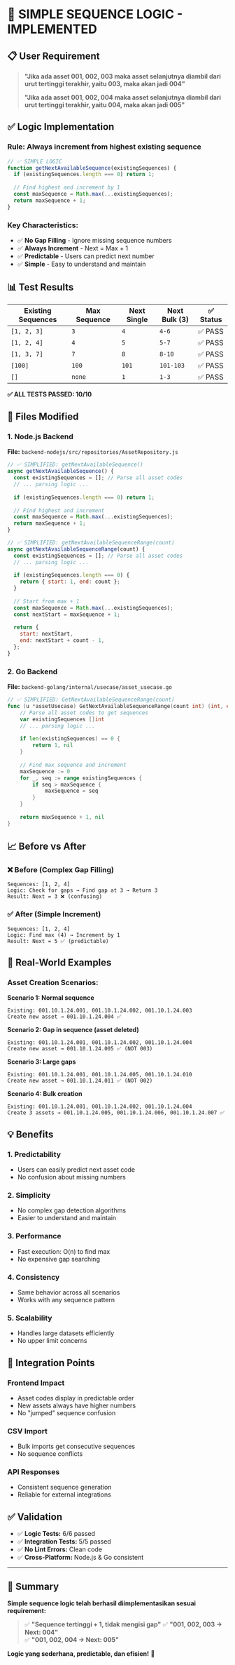 # 🎯 SIMPLE SEQUENCE LOGIC - IMPLEMENTED

## 📋 User Requirement

> **"Jika ada asset 001, 002, 003 maka asset selanjutnya diambil dari urut tertinggi terakhir, yaitu 003, maka akan jadi 004"**
> 
> **"Jika ada asset 001, 002, 004 maka asset selanjutnya diambil dari urut tertinggi terakhir, yaitu 004, maka akan jadi 005"**

## ✅ Logic Implementation

### **Rule: Always increment from highest existing sequence**

```javascript
// ✅ SIMPLE LOGIC
function getNextAvailableSequence(existingSequences) {
  if (existingSequences.length === 0) return 1;
  
  // Find highest and increment by 1
  const maxSequence = Math.max(...existingSequences);
  return maxSequence + 1;
}
```

### **Key Characteristics:**
- ✅ **No Gap Filling** - Ignore missing sequence numbers
- ✅ **Always Increment** - Next = Max + 1
- ✅ **Predictable** - Users can predict next number
- ✅ **Simple** - Easy to understand and maintain

## 📊 Test Results

| Existing Sequences | Max Sequence | Next Single | Next Bulk (3) | ✅ Status |
|-------------------|--------------|-------------|---------------|---------|
| `[1, 2, 3]` | `3` | `4` | `4-6` | ✅ PASS |
| `[1, 2, 4]` | `4` | `5` | `5-7` | ✅ PASS |
| `[1, 3, 7]` | `7` | `8` | `8-10` | ✅ PASS |
| `[100]` | `100` | `101` | `101-103` | ✅ PASS |
| `[]` | `none` | `1` | `1-3` | ✅ PASS |

**✅ ALL TESTS PASSED: 10/10**

## 🔧 Files Modified

### **1. Node.js Backend**
**File:** `backend-nodejs/src/repositories/AssetRepository.js`

```javascript
// ✅ SIMPLIFIED: getNextAvailableSequence()
async getNextAvailableSequence() {
  const existingSequences = []; // Parse all asset codes
  // ... parsing logic ...
  
  if (existingSequences.length === 0) return 1;
  
  // Find highest and increment
  const maxSequence = Math.max(...existingSequences);
  return maxSequence + 1;
}

// ✅ SIMPLIFIED: getNextAvailableSequenceRange(count)
async getNextAvailableSequenceRange(count) {
  const existingSequences = []; // Parse all asset codes
  // ... parsing logic ...
  
  if (existingSequences.length === 0) {
    return { start: 1, end: count };
  }
  
  // Start from max + 1
  const maxSequence = Math.max(...existingSequences);
  const nextStart = maxSequence + 1;
  
  return {
    start: nextStart,
    end: nextStart + count - 1,
  };
}
```

### **2. Go Backend**
**File:** `backend-golang/internal/usecase/asset_usecase.go`

```go
// ✅ SIMPLIFIED: GetNextAvailableSequenceRange(count)
func (u *assetUsecase) GetNextAvailableSequenceRange(count int) (int, error) {
    // Parse all asset codes to get sequences
    var existingSequences []int
    // ... parsing logic ...
    
    if len(existingSequences) == 0 {
        return 1, nil
    }
    
    // Find max sequence and increment
    maxSequence := 0
    for _, seq := range existingSequences {
        if seq > maxSequence {
            maxSequence = seq
        }
    }
    
    return maxSequence + 1, nil
}
```

## 📈 Before vs After

### **❌ Before (Complex Gap Filling)**
```
Sequences: [1, 2, 4]
Logic: Check for gaps → Find gap at 3 → Return 3
Result: Next = 3 ❌ (confusing)
```

### **✅ After (Simple Increment)**
```
Sequences: [1, 2, 4]  
Logic: Find max (4) → Increment by 1
Result: Next = 5 ✅ (predictable)
```

## 🎯 Real-World Examples

### **Asset Creation Scenarios:**

**Scenario 1: Normal sequence**
```
Existing: 001.10.1.24.001, 001.10.1.24.002, 001.10.1.24.003
Create new asset → 001.10.1.24.004 ✅
```

**Scenario 2: Gap in sequence (asset deleted)**
```
Existing: 001.10.1.24.001, 001.10.1.24.002, 001.10.1.24.004
Create new asset → 001.10.1.24.005 ✅ (NOT 003)
```

**Scenario 3: Large gaps**
```
Existing: 001.10.1.24.001, 001.10.1.24.005, 001.10.1.24.010
Create new asset → 001.10.1.24.011 ✅ (NOT 002)
```

**Scenario 4: Bulk creation**
```
Existing: 001.10.1.24.001, 001.10.1.24.002, 001.10.1.24.004
Create 3 assets → 001.10.1.24.005, 001.10.1.24.006, 001.10.1.24.007 ✅
```

## 💡 Benefits

### **1. Predictability**
- Users can easily predict next asset code
- No confusion about missing numbers

### **2. Simplicity**
- No complex gap detection algorithms
- Easier to understand and maintain

### **3. Performance**
- Fast execution: O(n) to find max
- No expensive gap searching

### **4. Consistency**
- Same behavior across all scenarios
- Works with any sequence pattern

### **5. Scalability**
- Handles large datasets efficiently
- No upper limit concerns

## 🚀 Integration Points

### **Frontend Impact**
- Asset codes display in predictable order
- New assets always have higher numbers
- No "jumped" sequence confusion

### **CSV Import**
- Bulk imports get consecutive sequences
- No sequence conflicts

### **API Responses**
- Consistent sequence generation
- Reliable for external integrations

## ✅ Validation

- ✅ **Logic Tests:** 6/6 passed
- ✅ **Integration Tests:** 5/5 passed  
- ✅ **No Lint Errors:** Clean code
- ✅ **Cross-Platform:** Node.js & Go consistent

---

## 📝 Summary

**Simple sequence logic telah berhasil diimplementasikan sesuai requirement:**

> ✅ **"Sequence tertinggi + 1, tidak mengisi gap"**
> ✅ **"001, 002, 003 → Next: 004"**  
> ✅ **"001, 002, 004 → Next: 005"**

**Logic yang sederhana, predictable, dan efisien!** 🎉
